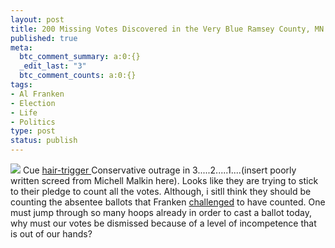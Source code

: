 ```yaml
--- 
layout: post
title: 200 Missing Votes Discovered in the Very Blue Ramsey County, MN
published: true
meta: 
  btc_comment_summary: a:0:{}
  _edit_last: "3"
  btc_comment_counts: a:0:{}
tags: 
- Al Franken
- Election
- Life
- Politics
type: post
status: publish
---
```

![](http://www.minnpost.com/client_files/alternate_images/2425/mp_main_wide_AlFranken031108.jpg) Cue [hair-trigger ](http://www.redstate.com/diaries/redstate/2008/nov/24/stealing-minnesota-what-the-hell-is-wrong-wi/)Conservative outrage in 3.....2.....1....(insert poorly written screed from Michell Malkin here). Looks like they are trying to stick to their pledge to count all the votes. Although, i sitll think they should be counting the absentee ballots that Franken [challenged](http://www.startribune.com/politics/national/senate/35126884.html) to have counted. One must jump through so many hoops already in order to cast a ballot today, why must our votes be dismissed because of a level of incompetence that is out of our hands? 
